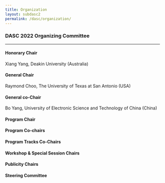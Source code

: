 ```yaml
---
title: Organization
layout: subdasc2
permalink: /dasc/organization/
---
```


<h3>DASC 2022 Organizing Committee</h3>
<hr/>

<h4>Honorary Chair</h4>
Xiang Yang, Deakin University (Australia)<br/>

<h4>General Chair</h4>
Raymond Choo, The University of Texas at San Antonio (USA)

<h4>General co-Chair</h4>
Bo Yang, University of Electronic Science and Technology of China (China)

<h4>Program Chair</h4>


<h4>Program Co-chairs</h4>

<h4> Program Tracks Co-Chairs</h4>


<h4>Workshop & Special Session Chairs</h4>


<h4>Publicity Chairs</h4>


<h4>Steering Committee</h4>


